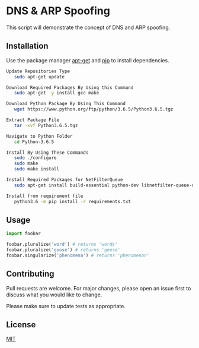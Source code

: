 # DNS & ARP Spoofing

This script will demonstrate the concept of DNS and ARP spoofing.

## Installation

Use the package manager [apt-get](https://linux.die.net/man/8/apt-get) and [pip](https://pip.pypa.io/en/stable/) to install dependencies.

```bash
Update Repositories Type
   sudo apt-get update

Download Required Packages By Using this Command
   sudo apt-get -y install gcc make

Download Python Package By Using This Command
   wget https://www.python.org/ftp/python/3.6.5/Python3.6.5.tgz

Extract Package File
   tar -xvf Python3.6.5.tgz

Navigate to Python Folder
   cd Python-3.6.5

Install By Using These Commands
   sudo ./configure
   sudo make
   sudo make install

Install Required Packages for NetFilterQueue
   sudo apt-get install build-essential python-dev libnetfilter-queue-dev

Install from requirement file
   python3.6 -m pip install -r requirements.txt
```

## Usage

```python
import foobar

foobar.pluralize('word') # returns 'words'
foobar.pluralize('goose') # returns 'geese'
foobar.singularize('phenomena') # returns 'phenomenon'
```

## Contributing
Pull requests are welcome. For major changes, please open an issue first to discuss what you would like to change.

Please make sure to update tests as appropriate.

## License
[MIT](https://choosealicense.com/licenses/mit/)
